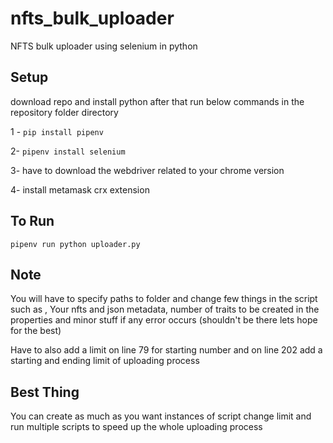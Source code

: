 # nfts_bulk_uploader
NFTS bulk uploader using selenium in python 


## Setup

download repo and install python after that run below commands in the repository folder directory

1 - `` pip install pipenv ``

2- `` pipenv install selenium ``

3-  have to download the webdriver related to your chrome version

4- install metamask crx extension


## To Run

`` pipenv run python uploader.py ``

## Note

You will have to specify paths to folder and change few things in the script such as , Your nfts and json metadata, number of traits to be created in the properties and minor 
stuff if any error occurs (shouldn't be there lets hope for the best)

Have to also add a limit on line 79 for starting number and on line 202 add a starting and ending limit of uploading process


## Best Thing

You can create as much as you want instances of script change limit and run multiple scripts to speed up the whole uploading process
